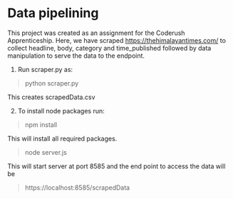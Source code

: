 # Data pipelining
This project was created as an assignment for the Coderush Apprenticeship. Here, we have scraped https://thehimalayantimes.com/ to collect headline, body, category and time_published followed by data manipulation to serve the data to the endpoint.
1. Run scraper.py as: 
>
> python scraper.py 
>
This creates scrapedData.csv<br/>

2. To install node packages run:
>
> npm install
>
This will install all required packages.
>
> node server.js
>
This will start server at port 8585 and the end point to access the data will be
>
>https://localhost:8585/scrapedData
>
